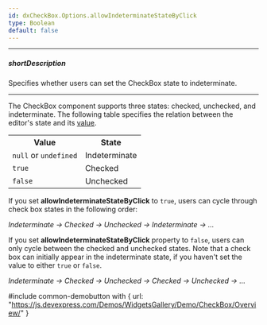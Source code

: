 ```yaml
---
id: dxCheckBox.Options.allowIndeterminateStateByClick
type: Boolean
default: false
---
```

---
##### shortDescription
Specifies whether users can set the CheckBox state to indeterminate.

---
The CheckBox component supports three states: checked, unchecked, and indeterminate. The following table specifies the relation between the editor's state and its [value](/Documentation/ApiReference/UI_Components/dxCheckBox/Configuration/#value).

<table class="dx-table">
    <tr>
        <th>Value</th>
        <th>State</th>
    </tr>
    <tr>
        <td><code>null</code> or <code>undefined</code></td>
        <td>Indeterminate</td>
    </tr>
    <tr>
        <td><code>true</code></td>
        <td>Checked</td>
    </tr>
    <tr>
        <td><code>false</code></td>
        <td>Unchecked</td>
    </tr>
</table>

If you set **allowIndeterminateStateByClick** to `true`, users can cycle through check box states in the following order:

*Indeterminate → Checked → Unchecked → Indeterminate →  ...*

If you set **allowIndeterminateStateByClick** property to `false`, users can only cycle between the checked and unchecked states. Note that a check box can initially appear in the indeterminate state, if you haven't set the value to either `true` or `false`.

*Indeterminate → Checked → Unchecked → Checked → Unchecked → ...*

#include common-demobutton with {
    url: "https://js.devexpress.com/Demos/WidgetsGallery/Demo/CheckBox/Overview/"
}